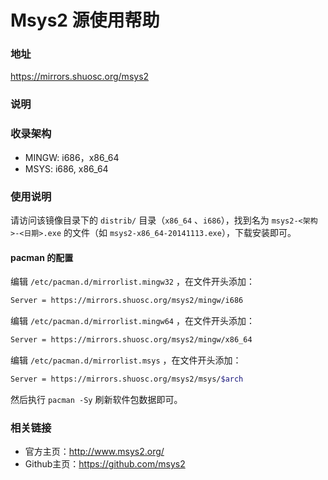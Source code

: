 # Msys2 源使用帮助

### 地址

https://mirrors.shuosc.org/msys2

### 说明

### 收录架构

- MINGW: i686，x86_64
- MSYS: i686, x86_64

### 使用说明

请访问该镜像目录下的 `distrib/` 目录（`x86_64` 、`i686`），找到名为 `msys2-<架构>-<日期>.exe` 的文件（如 `msys2-x86_64-20141113.exe`），下载安装即可。

#### pacman 的配置

编辑 `/etc/pacman.d/mirrorlist.mingw32` ，在文件开头添加：
```bash
Server = https://mirrors.shuosc.org/msys2/mingw/i686
```
编辑 `/etc/pacman.d/mirrorlist.mingw64` ，在文件开头添加：
```bash
Server = https://mirrors.shuosc.org/msys2/mingw/x86_64
```
编辑 `/etc/pacman.d/mirrorlist.msys` ，在文件开头添加：
```bash
Server = https://mirrors.shuosc.org/msys2/msys/$arch
```
然后执行 `pacman -Sy` 刷新软件包数据即可。

### 相关链接

- 官方主页：http://www.msys2.org/
- Github主页：https://github.com/msys2